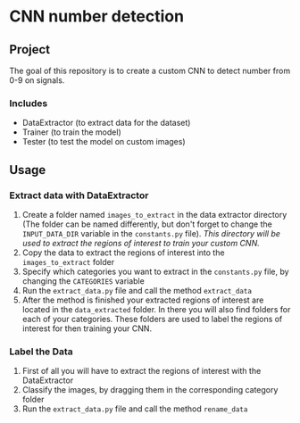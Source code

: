 # CNN number detection

## Project

The goal of this repository is to create a custom CNN to detect number from 0-9 on signals.

### Includes

- DataExtractor (to extract data for the dataset)
- Trainer (to train the model)
- Tester (to test the model on custom images)

## Usage

### Extract data with DataExtractor

1. Create a folder named `images_to_extract` in the data extractor directory 
(The folder can be named differently, but don't forget to change the `INPUT_DATA_DIR` 
variable in the `constants.py` file).
*This directory will be used to extract the regions of interest to train your custom CNN.*
2. Copy the data to extract the regions of interest into the `images_to_extract` folder
3. Specify which categories you want to extract in the `constants.py` file, by changing 
the `CATEGORIES` variable
4. Run the `extract_data.py` file and call the method `extract_data`
5. After the method is finished your extracted regions of interest are located in the 
`data_extracted` folder. In there you will also find folders for each of your categories.
These folders are used to label the regions of interest for then training your CNN.

### Label the Data

1. First of all you will have to extract the regions of interest with the DataExtractor
2. Classify the images, by dragging them in the corresponding category folder
3. Run the `extract_data.py` file and call the method `rename_data`